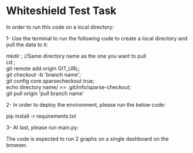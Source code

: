 # Whiteshield Test Task

In order to run this code on a local directory:

1- Use the terminal to run the following code to create a local directory and pull the data to it:

mkdir <directory name> ;  //Same directory name as the one you want to pull <br>
cd <directory name>;<br>
git remote add origin GIT_URL;<br>
git checkout -b 'branch name';<br>
git config core.sparsecheckout true;<br>
echo directory name/ >> .git/info/sparse-checkout;<br>
git pull origin 'pull branch name' <br>

2- In order to deploy the environment, please run the below code:

pip install -r requirements.txt

3- At last, please run main.py:

The code is expected to run 2 graphs on a single dashboard on the browser.


